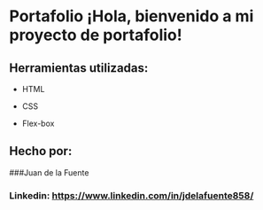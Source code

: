 # Portafolio ¡Hola, bienvenido a mi proyecto de portafolio!

## Herramientas utilizadas:

* HTML

* CSS

* Flex-box

## Hecho por:

###Juan de la Fuente

### Linkedin: https://www.linkedin.com/in/jdelafuente858/
